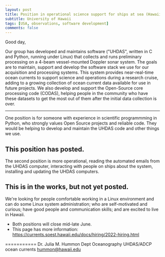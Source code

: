```yaml
---
layout: post
title: Position in operational science support for ships at sea (Hawaii)
subtitle: University of Hawaii
tags: [USA, observations, software development]
comments: false
---
```

Good day,

Our group has developed and maintains software ("UHDAS", written in C
and Python, running under Linux) that collects and runs preliminary
processing on a 4-beam vessel-mounted Doppler sonar system.  The goals
are to maintain, support and develop the software stack we use for our
acquisition and processing systems.  This system provides
near-real-time ocean currents to support science and operations during
a research cruise, adding to a growing collection of ocean current
data available for use in future projects.  We also develop and
support the Open-Source core processing code (CODAS), helping people
in the community who have these datasets to get the most out of them
after the initial data collection is over.

------
One position is for someone with experience in scientific programmming in
Python, who strongly values Open Source projects and reliable code.
They would be helping to develop and maintain the UHDAS code and other things
we use.

This position has posted.
------
The second position is more operational, reading the automated emails from
the UHDAS computer, interacting with people on ships about the system,
installing and updating the UHDAS computers.

This is in the works, but not yet posted.
------

We're looking for people comfortable working in a Linux environment
and can do some Linux system administration; who are self-motivated
and curious; have good people and communication skills; and are
excited to live in Hawaii.


- Both positions will close mid-late June.
- This page has more information:
     https://currents.soest.hawaii.edu/docs/hiring/2022-hiring.html



===========
Dr. Julia M. Hummon
Dept Oceanography
UHDAS/ADCP ocean currents
hummon@hawaii.edu
